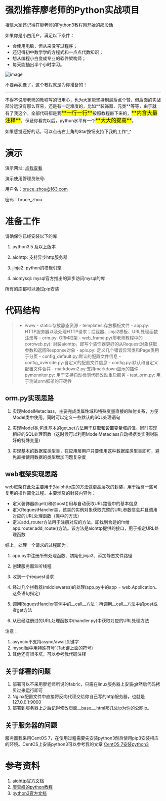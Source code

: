 # 强烈推荐廖老师的Python实战项目
相信大家还记得在廖老师的<a href="http://www.liaoxuefeng.com/wiki/0014316089557264a6b348958f449949df42a6d3a2e542c000" target="_blank">Python3教程</a>刚开始的那段话

如果你是小白用户，满足以下条件：

 - 会使用电脑，但从来没写过程序；
 - 还记得初中数学学的方程式和一点点代数知识；
 - 想从编程小白变成专业的软件架构师；
 - 每天能抽出半个小时学习。
 
![image](http://www.liaoxuefeng.com/files/attachments/00138676512923004999ceca5614eb2afc5c0efdd2e4640000/0)

不要再犹豫了，这个教程就是为你准备的！
<hr>
不得不说廖老师的教程写的很用心，也为大家能坚持到最后点个赞，但后面的实战部分远没有那么容易，还是有一定难度的，比如**装饰器、元类**等等，由于就有了我这个，全部代码都是我<big><mark>**一行一行**</mark></big>按照教程敲下来的，<big><mark>**内含大量注释**</mark></big>，保证你看完以后，python水平有一个<big><mark>**大大的提高**</mark></big>。

如果感觉还好的话，可以点击右上角的Star按钮支持下我的工作^_^

# 演示

演示网址: [点我查看](http://52.193.105.230/)

演示使用管理员账号:

用户名：bruce_zhou@163.com

密码：bruce_zhou



# 准备工作
请确保你已经安装以下的库

1. python3.5 及以上版本

2. aiohttp: 支持异步http服务器

3. jinja2: python的模板引擎

4. aiomysql: mysql官方推出的异步访问mysql的库


所有的库都可以通过pip安装

# 代码结构
>- www
	- static:存放静态资源
	- templates:存放模板文件
	- app.py: HTTP服务器以及处理HTTP请求；拦截器、jinja2模板、URL处理函数注册等
	- orm.py: ORM框架
	- web_frame.py(廖老师教程中的coroweb.py): 封装aiohttp，即写个装饰器更好的从Request对象获取参数和返回Response对象
	- apis.py: 定义几个错误异常类和Page类用于分页
	- config_default.py:默认的配置文件信息
	- config_override.py:自定义的配置文件信息
	- config.py:默认和自定义配置文件合并
	- markdown2.py:支持markdown显示的插件
	- pymonnitor.py: 用于支持自动检测代码改动重启服务
	- test_orm.py: 用于测试orm框架的正确性


## orm.py实现思路

1. 实现ModelMetaclass，主要完成类属性域和特殊变量直接的映射关系，方便Model类中使用。同时可以定义一些默认的SQL处理语句

2. 实现Model类,包含基本的get,set方法用于获取和设置变量域的值。同时实现相应的SQL处理函数（这时候可以利用ModelMetaclass自动根据类实例封装好的特殊变量)

3. 实现基本的数据库类型类，在应用层用户只要使用这种数据库类型类即可，避免直接使用数据的类型增加问题复杂度

## web框架实现思路

web框架在此处主要用于对aiohttp库的方法做更高层次的封装，用于抽离一些可复用的操作简化过程。主要涉及的封装内容为：

 - 定义装饰器@get()和@post()用与自动获取URL路径中的基本信息
 - 定义RequestHandler类，该类的实例对象获取完整的URL参数信息并且调用对应的URL处理函数（类中的方法）
 - 定义add_router方法用于注册对应的方法，即找到合适的fn给app.router.add_route()方法。该方法是aiohttp提供的接口，用于指定URL处理函数

 综上，处理一个请求的过程即为：

 1. app.py中注册所有处理函数、初始化jinja2、添加静态文件路径

 2. 创建服务器监听线程

 3. 收到一个request请求
 4. 经过几个拦截器(middlewares)的处理(app.py中的app = web.Application..这条语句指定)
 5. 调用RequestHandler实例中的__call__方法；再调用__call__方法中的post或者get方法
 5. 从已经注册过的URL处理函数中(handler.py)中获取对应的URL处理方法

注意：
1. asyncio不支持async/await关键字
2. mysql当中用特殊符号`(Tab键上面的符号)
3. 其他还有很多坑，可以参考我代码注释

## 关于部署的问题
1. 部署可以不采用廖老师所说的fabric，只需在linux服务器上安装git然后代码拷贝过来运行即可
2. Nginx配置文件中直接将反向代理交给你自己写的http服务器，也就是127.0.0.1:9000
3. 部署到服务器上之后记得修改页面__base__.html那几处ip为你的公网ip。

## 关于服务器的问题
服务器我采用CentOS 7，在使用过程需要先安装python3然后使用pip3安装相应的环境。CentOS上安装python3可以参考我的文章
[CentOS 7安装python3](http://kaimingwan.com/post/linux/centos-7an-zhuang-python3)


# 参考资料
1. [aiohttp官方文档](http://aiohttp.readthedocs.org/en/stable/web.html)
2. [廖雪峰的python教程](http://www.liaoxuefeng.com/)
3. [python3官方文档](https://docs.python.org/3/library/)
